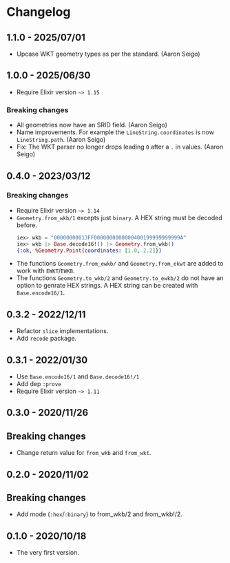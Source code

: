 # Changelog

## 1.1.0 - 2025/07/01

+ Upcase WKT geometry types as per the standard. (Aaron Seigo)

## 1.0.0 - 2025/06/30

+ Require Elixir version `~> 1.15`

### Breaking changes

+ All geometries now have an SRID field. (Aaron Seigo)
+ Name improvements. For example the `LineString.coordinates` is now 
  `LineString.path`.  (Aaron Seigo)
+ Fix: The WKT parser no longer drops leading `0` after a `.` in values.
  (Aaron Seigo)


## 0.4.0 - 2023/03/12

### Breaking changes

+ Require Elixir version `~> 1.14`
+ `Geometry.from_wkb/1` excepts just `binary`. A HEX string must be decoded
  before.
  ```Elixir
  iex> wkb = "00000000013FF0000000000000400199999999999A"
  iex> wkb |> Base.decode16!() |> Geometry.from_wkb()
  {:ok, %Geometry.Point{coordinates: [1.0, 2.2]}}
  ```
+ The functions `Geometry.from_ewkb/` and `Geometry.from_ekwt` are added to work
  with `EWKT`/`EWKB`.
+ The functions `Geometry.to_wkb/2` and `Geometry.to_ewkb/2` do not have an
  option to genrate HEX strings. A HEX string can be created with
  `Base.encode16/1`.


## 0.3.2 - 2022/12/11

+ Refactor `slice` implementations.
+ Add `recode` package.


## 0.3.1 - 2022/01/30

+ Use `Base.encode16/1` and `Base.decode16!/1`
+ Add dep `:prove`
+ Require Elixir version `~> 1.11`


## 0.3.0 - 2020/11/26

## Breaking changes

+ Change return value for `from_wkb` and `from_wkt`.


## 0.2.0 - 2020/11/02

## Breaking changes

+ Add mode (`:hex`/`:binary`) to from_wkb/2 and from_wkb!/2.


## 0.1.0 - 2020/10/18

+ The very first version.
